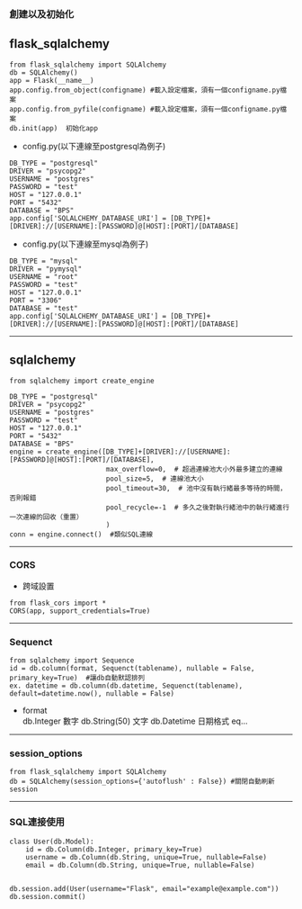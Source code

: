 
### 創建以及初始化  
## flask_sqlalchemy  
```
from flask_sqlalchemy import SQLAlchemy
db = SQLAlchemy()
app = Flask(__name__)
app.config.from_object(configname) #載入設定檔案，須有一個configname.py檔案
app.config.from_pyfile(configname) #載入設定檔案，須有一個configname.py檔案
db.init(app)  初始化app
```
- config.py(以下連線至postgresql為例子)  
```
DB_TYPE = "postgresql"
DRIVER = "psycopg2"
USERNAME = "postgres"
PASSWORD = "test"
HOST = "127.0.0.1"
PORT = "5432"
DATABASE = "BPS"
app.config['SQLALCHEMY_DATABASE_URI'] = [DB_TYPE]+[DRIVER]://[USERNAME]:[PASSWORD]@[HOST]:[PORT]/[DATABASE]

```
- config.py(以下連線至mysql為例子)  
```
DB_TYPE = "mysql"
DRIVER = "pymysql"
USERNAME = "root"
PASSWORD = "test"
HOST = "127.0.0.1"
PORT = "3306"
DATABASE = "test"
app.config['SQLALCHEMY_DATABASE_URI'] = [DB_TYPE]+[DRIVER]://[USERNAME]:[PASSWORD]@[HOST]:[PORT]/[DATABASE]
```
---- 
## sqlalchemy
```
from sqlalchemy import create_engine

DB_TYPE = "postgresql"
DRIVER = "psycopg2"
USERNAME = "postgres"
PASSWORD = "test"
HOST = "127.0.0.1"
PORT = "5432"
DATABASE = "BPS"
engine = create_engine([DB_TYPE]+[DRIVER]://[USERNAME]:[PASSWORD]@[HOST]:[PORT]/[DATABASE],
                        max_overflow=0,  # 超過連線池大小外最多建立的連線
                        pool_size=5,  # 連線池大小
                        pool_timeout=30,  # 池中沒有執行緒最多等待的時間，否則報錯
                        pool_recycle=-1  # 多久之後對執行緒池中的執行緒進行一次連線的回收（重置）
                        )
conn = engine.connect()  #類似SQL連線
```
----  

### CORS
- 跨域設置  
```
from flask_cors import *
CORS(app, support_credentials=True)
```
----  
### Sequenct
```
from sqlalchemy import Sequence
id = db.column(format, Sequenct(tablename), nullable = False, primary_key=True)  #讓db自動默認排列
ex. datetime = db.column(db.datetime, Sequenct(tablename), default=datetime.now(), nullable = False)  
```
- format  
db.Integer    數字
db.String(50) 文字
db.Datetime   日期格式
eq...  

----  
### session_options
```
from flask_sqlalchemy import SQLAlchemy  
db = SQLAlchemy(session_options={'autoflush' : False}) #關閉自動刷新session
```
----  

### SQL連接使用

```
class User(db.Model):
    id = db.Column(db.Integer, primary_key=True)
    username = db.Column(db.String, unique=True, nullable=False)
    email = db.Column(db.String, unique=True, nullable=False)


db.session.add(User(username="Flask", email="example@example.com"))
db.session.commit()
```
